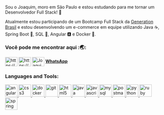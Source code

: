
 Sou o Joaquim, moro em São Paulo e estou estudando para me tornar um Desenvolvedor Full Stack! 🚀
 
  Atualmente estou participando de um Bootcamp Full Stack da [Generation Brasil](https://brazil.generation.org) e estou desenvolvendo um e-commerce  em equipe utilizando Java :coffee:, Spring Boot :leaves:, SQL :dolphin:, Angular :a: e Docker :whale:.

<p>
<h3> Você pode me encontrar aqui :🌏: </h3>
</p>
<a href="https://cutt.ly/gjrESaV" target="blank"><img align="center" src="https://cdn.jsdelivr.net/npm/simple-icons@3.0.1/icons/linkedin.svg" alt="https://www.linkedin.com/in/diego-silva-061527156/" height="30" width="40" /></a>
<a href="https://www.instagram.com/joaquim.diego8/" target="blank"><img align="center" src="https://cdn.jsdelivr.net/npm/simple-icons@3.0.1/icons/instagram.svg" alt="https://www.instagram.com/joaquim.diego8/" height="30" width="40" /></a>
<a href="https://discord.gg/Joaquim Silva#3269" target="blank"><img align="center" src="https://cdn.jsdelivr.net/npm/simple-icons@3.0.1/icons/discord.svg" alt="Joaquim Silva#3269" height="30" width="40" /></a>
<a href="https://api.whatsapp.com/send?phone=5511987311278&text=Ol%C3%A1%20Joaquim! " title="Acesse de seu smartphone para enviar por WhatsApp"><b>WhatsApp </a></b>

</p>

<h3 align="left">Languages and Tools:</h3>
<p align="left"> <a href="https://angular.io" target="_blank"> <img src="https://devicons.github.io/devicon/devicon.git/icons/angularjs/angularjs-original.svg" alt="angularjs" width="40" height="40"/> </a> <a href="https://www.w3schools.com/css/" target="_blank"> <img src="https://devicons.github.io/devicon/devicon.git/icons/css3/css3-original-wordmark.svg" alt="css3" width="40" height="40"/> </a> <a href="https://www.docker.com/" target="_blank"> <img src="https://devicons.github.io/devicon/devicon.git/icons/docker/docker-original-wordmark.svg" alt="docker" width="40" height="40"/> </a> <a href="https://git-scm.com/" target="_blank"> <img src="https://www.vectorlogo.zone/logos/git-scm/git-scm-icon.svg" alt="git" width="40" height="40"/> </a> <a href="https://www.w3.org/html/" target="_blank"> <img src="https://devicons.github.io/devicon/devicon.git/icons/html5/html5-original-wordmark.svg" alt="html5" width="40" height="40"/> </a> <a href="https://www.java.com" target="_blank"> <img src="https://devicons.github.io/devicon/devicon.git/icons/java/java-original-wordmark.svg" alt="java" width="40" height="40"/> </a> <a href="https://developer.mozilla.org/en-US/docs/Web/JavaScript" target="_blank"> <img src="https://devicons.github.io/devicon/devicon.git/icons/javascript/javascript-original.svg" alt="javascript" width="40" height="40"/> </a> <a href="https://www.mysql.com/" target="_blank"> <img src="https://devicons.github.io/devicon/devicon.git/icons/mysql/mysql-original-wordmark.svg" alt="mysql" width="40" height="40"/> </a> <a href="https://postman.com" target="_blank"> <img src="https://www.vectorlogo.zone/logos/getpostman/getpostman-icon.svg" alt="postman" width="40" height="40"/> </a> <a href="https://www.python.org" target="_blank"> <img src="https://devicons.github.io/devicon/devicon.git/icons/python/python-original.svg" alt="python" width="40" height="40"/> </a> <a href="https://www.ruby-lang.org/en/" target="_blank"> <img src="https://devicons.github.io/devicon/devicon.git/icons/ruby/ruby-original-wordmark.svg" alt="ruby" width="40" height="40"/> </a> <a href="https://spring.io/" target="_blank"> <img src="https://www.vectorlogo.zone/logos/springio/springio-icon.svg" alt="spring" width="40" height="40"/> </a> </p>
